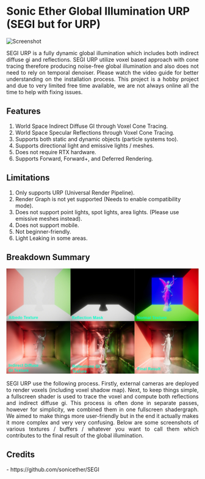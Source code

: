 # Sonic Ether Global Illumination URP (SEGI but for URP)
![Screenshot](Thumbnail.gif)

<div align="justify">SEGI URP is a fully dynamic global illumination which includes both indirect diffuse gi and reflections. SEGI URP utilize voxel based approach with cone tracing therefore producing noise-free global illumination and also does not need to rely on temporal denoiser. Please watch the video guide for better understanding on the installation process. This project is a hobby project and due to very limited free time available, we are not always online all the time to help with fixing issues.</div>

<h2>Features</h2>
<ol>
  <li>World Space Indirect Diffuse GI through Voxel Cone Tracing.</li>
  <li>World Space Specular Reflections through Voxel Cone Tracing.</li>
  <li>Supports both static and dynamic objects (particle systems too).</li>
  <li>Supports directional light and emissive lights / meshes.</li>
  <li>Does not require RTX hardware.</li>
  <li>Supports Forward, Forward+, and Deferred Rendering.</li>
</ol>

<h2>Limitations</h2>
<ol>
  <li>Only supports URP (Universal Render Pipeline).</li>
  <li>Render Graph is not yet supported (Needs to enable compatibility mode).</li>
  <li>Does not support point lights, spot lights, area lights. (Please use emissive meshes instead).</li>
  <li>Does not support mobile.</li>
  <li>Not beginner-friendly.</li>
  <li>Light Leaking in some areas.</li>
</ol>

<h2>Breakdown Summary</h2>

![Screenshot](voxel-gi-process.jpg)
<div align="justify">SEGI URP use the following process. Firstly, external cameras are deployed to render voxels (including voxel shadow map). Next, to keep things simple, a fullscreen shader is used to trace the voxel and compute both reflections and indirect diffuse gi. This process is often done in separate passes, however for simplicity, we combined them in one fullscreen shadergraph. We aimed to make things more user-friendly but in the end it actually makes it more complex and very very confusing. Below are some screenshots of various textures / buffers / whatever you want to call them which contributes to the final result of the global illumination.</div>

<h2>Credits</h2>
- https://github.com/sonicether/SEGI
